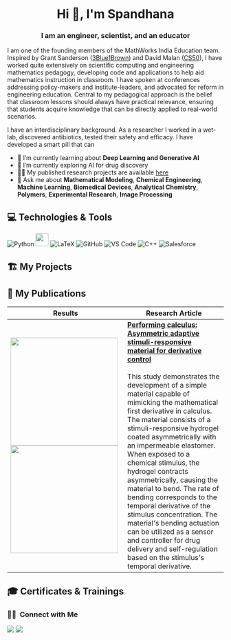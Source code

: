 <h1 align="center">Hi 👋, I'm Spandhana</h1>
<h3 align="center">I am an engineer, scientist, and an educator</h3>

I am one of the founding members of the MathWorks India Education team. 
Inspired by Grant Sanderson ([3Blue1Brown](https://www.youtube.com/c/3blue1brown)) and David Malan ([CS50](https://cs50.harvard.edu/x/2023/)), I have worked quite extensively on scientific computing and engineering mathematics pedagogy, developing code and applications to help aid mathematics instruction in classroom. I have spoken at conferences addressing policy-makers and institute-leaders, and advocated for reform in engineering education. Central to my pedagogical approach is the belief that classroom lessons should always have practical relevance, ensuring that students acquire knowledge that can be directly applied to real-world scenarios.


I have an interdisciplinary background. As a researcher I worked in a wet-lab, discovered antibiotics, tested their safety and efficacy. I have developed a smart pill that can 
 


- 🌱 I’m currently learning about **Deep Learning and Generative AI**
- 🔭 I’m currently exploring AI for drug discovery
- 👨‍💻 My published research projects are available [here](https://scholar.google.com/citations?hl=en&user=bBjeWI0AAAAJ&view_op=list_works&sortby=pubdate)
- 💬 Ask me about **Mathematical Modeling**, **Chemical Engineering**, **Machine Learning**, **Biomedical Devices**, **Analytical Chemistry**, **Polymers**, **Experimental Research**, **Image Processing**

## 💻 Technologies & Tools

![Python](https://img.shields.io/badge/-Python-3776AB?style=for-the-badge&logo=python&logoColor=ffffff)
<img src="https://img.shields.io/badge/MATLAB-005594" height="30">
![LaTeX](https://img.shields.io/badge/latex-%23008080.svg?style=for-the-badge&logo=latex&logoColor=white)
![GitHub](https://img.shields.io/badge/-GitHub-181717?style=for-the-badge&logo=github)
![VS Code](http://img.shields.io/badge/-VS%20Code-007ACC?style=for-the-badge&logo=visual-studio-code&logoColor=ffffff)
![C++](https://img.shields.io/badge/C%2B%2B-00599C?style=for-the-badge&logo=c%2B%2B&logoColor=white)
![Salesforce](https://img.shields.io/badge/Salesforce-00A1E0?style=for-the-badge&logo=Salesforce&logoColor=white)

## 🏗️ My Projects

## :page_with_curl: My Publications

| Results | Research Article |
|------|-------|
| <img src=https://github.com/gspandhana/PhD_Thesis/blob/main/pH11_movie.gif width="250"><img src=https://github.com/gspandhana/PhD_Thesis/blob/main/pH12_movie.gif width="250">  | [**Performing calculus: Asymmetric adaptive stimuli-responsive material for derivative control**](https://www.science.org/doi/full/10.1126/sciadv.abe5698)<br /><br />This study demonstrates the development of a simple material capable of mimicking the mathematical first derivative in calculus. The material consists of a stimuli-responsive hydrogel coated asymmetrically with an impermeable elastomer. When exposed to a chemical stimulus, the hydrogel contracts asymmetrically, causing the material to bend. The rate of bending corresponds to the temporal derivative of the stimulus concentration. The material's bending actuation can be utilized as a sensor and controller for drug delivery and self-regulation based on the stimulus's temporal derivative. |




## 🎓 Certificates & Trainings

<!--
**gspandhana/gspandhana** is a ✨ _special_ ✨ repository because its `README.md` (this file) appears on your GitHub profile.

Here are some ideas to get you started:

- 🔭 I’m currently working on ...
- 🌱 I’m currently learning ...
- 👯 I’m looking to collaborate on ...
- 🤔 I’m looking for help with ...
- 💬 Ask me about ...
- 📫 How to reach me: ...
- 😄 Pronouns: ...
- ⚡ Fun fact: ...

 In this paper, this has been demonstrated using a multidimensional phase-field modeling framework and validated against real-time experiments.
-->

### 🤝🏻 &nbsp;Connect with Me
<p>
<a href="https://linkedin.com/in/gspandhana"><img src="https://img.shields.io/badge/-gspandhana-0077B5?style=flat&logo=Linkedin&logoColor=white"/></a>
<a href= "https://medium.com/@spandhanagonuguntla"><img src = "https://img.shields.io/badge/Medium-12100E?style=for-the-badge&logo=medium&logoColor=white"/></a>
</p>
